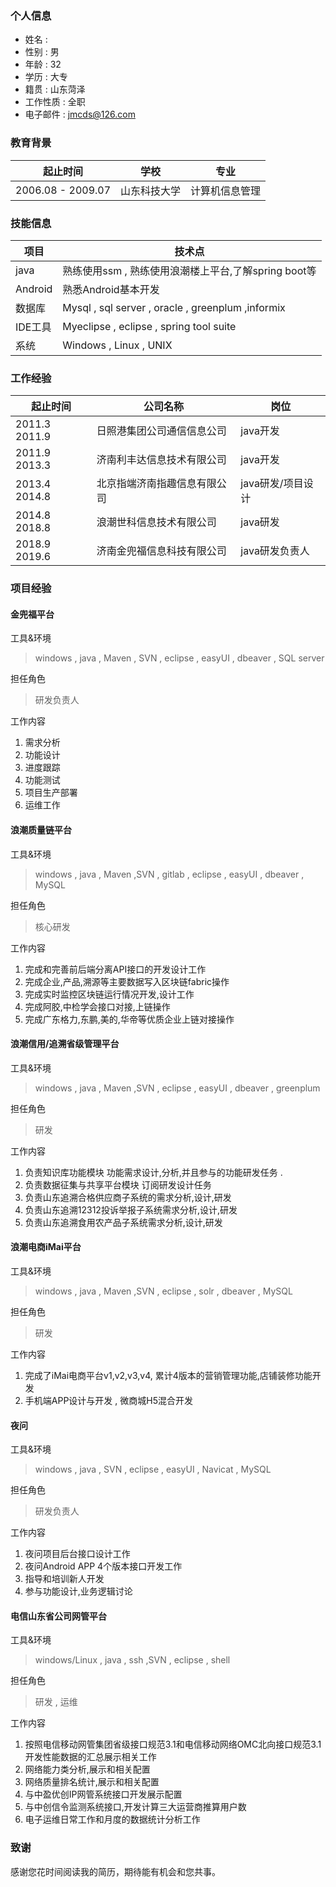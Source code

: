 ### 个人信息

 - 姓名 : 
 - 性别 : 男
 - 年龄 : 32
 - 学历 : 大专
 - 籍贯 : 山东菏泽
 - 工作性质 :	全职
 - 电子邮件	: jmcds@126.com

### 教育背景

起止时间	| 学校	| 专业 |
--- | --- | --- |
2006.08 - 2009.07	| 山东科技大学	| 计算机信息管理

### 技能信息

项目 | 技术点 |
--- | --- | 
java	| 熟练使用ssm , 熟练使用浪潮楼上平台,了解spring boot等|
Android	| 熟悉Android基本开发 |
数据库	| Mysql , sql server , oracle , greenplum ,informix|
IDE工具	| Myeclipse , eclipse , spring tool suite|
系统	| Windows , Linux , UNIX |

### 工作经验

起止时间	|公司名称	|岗位|
--- | --- | --- |
2011.3  2011.9	| 日照港集团公司通信信息公司	| java开发 |
2011.9  2013.3	| 济南利丰达信息技术有限公司	| java开发 |
2013.4  2014.8	| 北京指端济南指趣信息有限公司	| java研发/项目设计 |
2014.8  2018.8	| 浪潮世科信息技术有限公司	| java研发 |
2018.9  2019.6	| 济南金兜福信息科技有限公司	| java研发负责人 |

### 项目经验

#### 金兜福平台
 工具&环境
  
  > windows , java , Maven , SVN , eclipse , easyUI , dbeaver , SQL server
  
 担任角色

 > 研发负责人
  
 工作内容
 
 1.	需求分析
 2.	功能设计
 3.	进度跟踪
 4.	功能测试
 5.	项目生产部署
 6.	运维工作

#### 浪潮质量链平台

 工具&环境
  
  > windows , java , Maven ,SVN , gitlab , eclipse , easyUI , dbeaver , MySQL
  
 担任角色

 > 核心研发
  
 工作内容
 
 1. 完成和完善前后端分离API接口的开发设计工作
 2. 完成企业,产品,溯源等主要数据写入区块链fabric操作
 3. 完成实时监控区块链运行情况开发,设计工作
 4. 完成阿胶,中检学会接口对接,上链操作
 5. 完成广东格力,东鹏,美的,华帝等优质企业上链对接操作

#### 浪潮信用/追溯省级管理平台

 工具&环境
  
  > windows , java , Maven ,SVN , eclipse , easyUI , dbeaver , greenplum
  
 担任角色

 > 研发
  
 工作内容
 
 1. 负责知识库功能模块 功能需求设计,分析,并且参与的功能研发任务 .
 2. 负责数据征集与共享平台模块 订阅研发设计任务
 3. 负责山东追溯合格供应商子系统的需求分析,设计,研发
 4. 负责山东追溯12312投诉举报子系统需求分析,设计,研发
 5. 负责山东追溯食用农产品子系统需求分析,设计,研发


#### 浪潮电商iMai平台

 工具&环境
  
  > windows , java , Maven ,SVN , eclipse , solr , dbeaver , MySQL
  
 担任角色

 > 研发
  
 工作内容
 
 1.	完成了iMai电商平台v1,v2,v3,v4, 累计4版本的营销管理功能,店铺装修功能开发
 2.	手机端APP设计与开发 , 微商城H5混合开发

#### 夜问

 工具&环境
  
  > windows , java , SVN , eclipse , easyUI , Navicat , MySQL
  
 担任角色

 > 研发负责人
  
 工作内容

 1.	夜问项目后台接口设计工作
 2.	夜问Android APP 4个版本接口开发工作
 3.	指导和培训新人开发
 4.	参与功能设计,业务逻辑讨论

#### 电信山东省公司网管平台
 工具&环境
  
  > windows/Linux , java , ssh ,SVN , eclipse , shell
  
 担任角色

 > 研发 , 运维
  
 工作内容
 
 1. 按照电信移动网管集团省级接口规范3.1和电信移动网络OMC北向接口规范3.1开发性能数据的汇总展示相关工作
 2. 网络能力类分析,展示和相关配置
 3. 网络质量排名统计,展示和相关配置
 4. 与中盈优创IP网管系统接口开发展示配置
 5. 与中创信令监测系统接口,开发计算三大运营商推算用户数
 6. 电子运维日常工作和月度的数据统计分析工作
 
 
### 致谢
  感谢您花时间阅读我的简历，期待能有机会和您共事。
